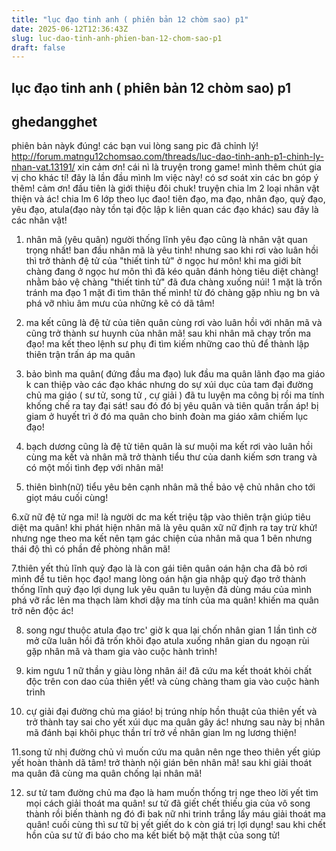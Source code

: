 ```yaml
---
title: "lục đạo tinh anh ( phiên bản 12 chòm sao) p1"
date: 2025-06-12T12:36:43Z
slug: luc-dao-tinh-anh-phien-ban-12-chom-sao-p1
draft: false
---
```


## lục đạo tinh anh ( phiên bản 12 chòm sao) p1

## ghedangghet

phiên bản nàyk đúng! các bạn vui lòng sang pic đã chỉnh lý!
http://forum.matngu12chomsao.com/threads/luc-dao-tinh-anh-p1-chinh-ly-nhan-vat.13191/
xin cảm ơn!
cái nì là truyện trong game! mình thêm chút gia vị cho khác tí! đây là lần đầu mình lm việc này! có sơ soát xin các bn góp ý thêm! cảm ơn!
đầu tiên là giới thiệu đôi chuk!
truyện chia lm 2 loại nhân vật thiện và ác!
chia lm 6 lớp theo lục đao! tiên đạo, ma đạo, nhân đạo, quỷ đạo, yêu đạo, atula(đạo này tồn tại độc lập k liên quan các đạo khác)
sau đây là các nhân vật!
1. nhân mã (yêu quân) người thống lĩnh yêu đạo cũng là nhân vật quan trọng nhất!
ban đầu nhân mã là yêu tinh! nhưng sao khi rơi vào luân hồi thì trở thành đệ tử của "thiết tinh tử" ở ngọc hư môn! khi ma giới bít chàng đang ở ngọc hư môn thì đã kéo quân đánh hòng tiêu diệt chàng! nhằm bảo vệ chàng "thiết tinh tử" đã đưa chàng xuống núi! 1 mặt là trốn tránh ma đạo 1 mặt đi tìm thân thế mình! từ đó chàng gặp nhìu ng bn và phá vỡ nhìu âm mưu của những kẽ có dã tâm!

2. ma kết cũng là đệ tử của tiên quân cùng rơi vào luân hồi với nhân mã và cũng trở thành sư huynh của nhân mã!
sau khi nhân mã chạy trốn ma đạo! ma kết theo lệnh sư phụ đi tìm kiếm những cao thủ để thành lập thiên trận trấn áp ma quân

3. bảo bình ma quân( đứng đầu ma đạo) luk đầu ma quân lãnh đạo ma giáo k can thiệp vào các đạo khác nhưng do sự xúi dục của tam đại đường chủ ma giáo ( sư tử, song tử , cự giải ) đã tu luyện ma công bị rồi ma tính khống chế ra tay đại sát! sau đó đó bị yêu quân và tiên quân trấn áp! bị giam ở huyết trì ở đó ma quân cho binh đoàn ma giáo xâm chiếm lục đạo!

4. bạch dương cũng là đệ tử tiên quân là sư muội ma kết rơi vào luân hồi cùng ma kết và nhân mã trở thành tiểu thư của danh kiếm sơn trang và có một mối tình đẹp với nhân mã!

5. thiên bình(nữ) tiểu yêu bên cạnh nhân mã thề bảo vệ chủ nhân cho tới giọt máu cuối cùng!

6.xữ nữ đệ tử nga mi! là người dc ma kết triệu tập vào thiên trận giúp tiêu diệt ma quân! khi phát hiện nhân mã là yêu quân xữ nữ định ra tay trừ khử! nhưng nge theo ma kết nên tạm gác chiện của nhân mã qua 1 bên nhưng thái độ thì có phần đề phòng nhân mã!

7.thiên yết thủ lĩnh quỷ đạo là là con gái tiên quân oán hận cha đã bỏ rơi mình để tu tiên học đạo! mang lòng oán hận gia nhập quỷ đạo trở thành thống lĩnh quỷ đạo lợi dụng luk yêu quân tu luyện đã dùng máu của mình phá vỡ rắc lên ma thạch làm khơi dậy ma tính của ma quân! khiến ma quân trở nên độc ác!

8. song ngư thuộc atula đạo trc' giờ k qua lại chốn nhân gian 1 lần tình cờ mở cữa luân hồi đã trốn khõi đạo atula xuống nhân gian du ngoạn rùi gặp nhân mã và tham gia vào cuộc hành trình!

9. kim ngưu 1 nữ thần y giàu lòng nhân ái! đã cứu ma kết thoát khỏi chất độc trên con dao của thiên yết! và cùng chàng tham gia vào cuộc hành trình

10. cự giải đại đường chủ ma giáo! bị trúng nhíp hồn thuật của thiên yết và trở thành tay sai cho yết xúi dục ma quân gây ác! nhưng sau này bị nhân mã đánh bại khôi phục thần trí trở về nhân gian lm ng lương thiện!

11.song tử nhị đường chủ vì muốn cứu ma quân nên nge theo thiên yết giúp yết hoàn thành dã tâm! trở thành nội gián bên nhân mã! sau khi giải thoát ma quân đã cùng ma quân chống lại nhân mã!

12. sư tử tam đường chủ ma đạo là ham muốn thống trị nge theo lời yết tìm mọi cách giải thoát ma quân! sư tử đã giết chết thiếu gia của vô song thành rồi biến thành ng đó đi bak nữ nhi trinh trắng lấy máu giải thoát ma quân! cuối cùng thì sư tữ bị yết giết do k còn giá trị lợi dụng! sau khi chết hồn của sư tử đi báo cho ma kết biết bộ mặt thật của song tử!